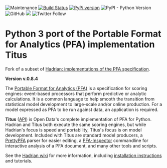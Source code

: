 ![Maintenance](https://img.shields.io/maintenance/yes/2019)
[![Build Status](https://travis-ci.org/animator/python3-titus.svg?branch=master)](https://travis-ci.org/animator/python3-titus)
[![PyPi version](https://img.shields.io/pypi/v/titus.svg)](https://pypi.python.org/pypi/titus/)
![PyPI - Python Version](https://img.shields.io/pypi/pyversions/titus)
![GitHub](https://img.shields.io/github/license/animator/python3-titus)
[![](https://img.shields.io/badge/doi-10.1145/2939672.2939731-blue.svg)](http://doi.acm.org/10.1145/2939672.2939731)
![Twitter Follow](https://img.shields.io/twitter/follow/ankitmahato?label=Follow&style=social)

Python 3 port of the Portable Format for Analytics (PFA) implementation Titus
========

Fork of a subset of [Hadrian: implementations of the PFA specification](https://github.com/opendatagroup/hadrian).

**Version v.0.8.4**

The [Portable Format for Analytics (PFA)](http://dmg.org/pfa) is a specification for scoring engines: event-based processors that perform predictive or analytic calculations. It is a common language to help smooth the transition from statistical model development to large-scale and/or online production. For a model expressed as PFA to be run against data, an application is required.

**Titus** ([API](http://opendatagroup.github.io/hadrian/titus-0.8.3/titus.genpy.PFAEngine)) is Open Data's complete implementation of PFA for Python. Hadrian and Titus both execute the same scoring engines, but while Hadrian's focus is speed and portability, Titus's focus is on model development. Included with Titus are standard model producers, a [PrettyPFA](https://github.com/opendatagroup/hadrian/wiki/PrettyPFA) parser for easier editing, a [PFA-Inspector](https://github.com/opendatagroup/hadrian/wiki/PFA-Inspector) commandline for interactive analysis of a PFA document, and many other tools and scripts.

See the [Hadrian wiki](https://github.com/opendatagroup/hadrian/wiki) for more information, including [installation instructions](https://github.com/opendatagroup/hadrian/wiki/Installation) and tutorials.
